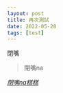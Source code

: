 ```yaml
---
layout: post
title: 再次測試
date: 2022-05-20
tags: [test]
---
```


閉嘴

> 閉嘴na

*[閉嘴na糕糕](https://www.facebook.com/profile.php?id=100012629161826)*